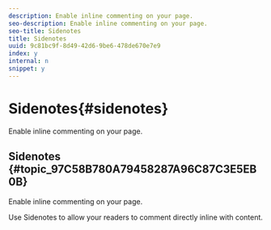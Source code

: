 ```yaml
---
description: Enable inline commenting on your page.
seo-description: Enable inline commenting on your page.
seo-title: Sidenotes
title: Sidenotes
uuid: 9c81bc9f-8d49-42d6-9be6-478de670e7e9
index: y
internal: n
snippet: y
---
```


# Sidenotes{#sidenotes}

Enable inline commenting on your page.

## Sidenotes {#topic_97C58B780A79458287A96C87C3E5EB0B}

Enable inline commenting on your page. 

Use Sidenotes to allow your readers to comment directly inline with content. 
